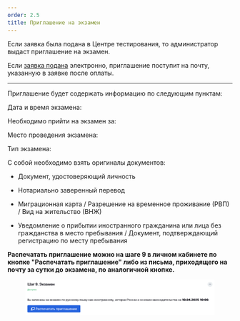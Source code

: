 ```yaml
---
order: 2.5
title: Приглашение на экзамен
---
```


Если заявка была подана в Центре тестирования, то администратор выдаст приглашение на экзамен. 

Если [заявка подана](./) электронно, приглашение поступит на почту, указанную в заявке после оплаты.

---

Приглашение будет содержать информацию по следующим пунктам:

Дата и время экзамена:  

Необходимо прийти на экзамен за: 

Место проведения экзамена: 

Тип экзамена: 

С собой необходимо взять оригиналы документов: 

-  Документ, удостоверяющий личность 

-  Нотариально заверенный перевод 

-  Миграционная карта / Разрешение на временное проживание (РВП) / Вид на жительство (ВНЖ) 

-  Уведомление о прибытии иностранного гражданина или лица без гражданства в место пребывания / Документ, подтверждающий регистрацию по месту пребывания 

**Распечатать приглашение можно на шаге 9 в личном кабинете по кнопке "Распечатать приглашение" либо из письма, приходящего на почту за сутки до экзамена, по аналогичной кнопке.** 

<figure>

![](<.gitbook/assets/image (52).png>)

<figcaption>



</figcaption>

</figure>